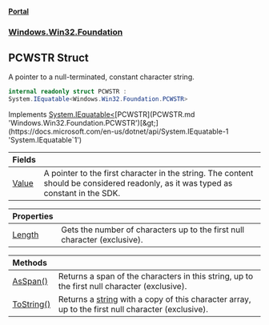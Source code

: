 #### [Portal](index.md 'index')
### [Windows.Win32.Foundation](Windows.Win32.Foundation.md 'Windows.Win32.Foundation')

## PCWSTR Struct

A pointer to a null-terminated, constant character string.

```csharp
internal readonly struct PCWSTR :
System.IEquatable<Windows.Win32.Foundation.PCWSTR>
```

Implements [System.IEquatable&lt;](https://docs.microsoft.com/en-us/dotnet/api/System.IEquatable-1 'System.IEquatable`1')[PCWSTR](PCWSTR.md 'Windows.Win32.Foundation.PCWSTR')[&gt;](https://docs.microsoft.com/en-us/dotnet/api/System.IEquatable-1 'System.IEquatable`1')

| Fields | |
| :--- | :--- |
| [Value](PCWSTR.Value.md 'Windows.Win32.Foundation.PCWSTR.Value') | A pointer to the first character in the string. The content should be considered readonly, as it was typed as constant in the SDK. |

| Properties | |
| :--- | :--- |
| [Length](PCWSTR.Length.md 'Windows.Win32.Foundation.PCWSTR.Length') | Gets the number of characters up to the first null character (exclusive). |

| Methods | |
| :--- | :--- |
| [AsSpan()](PCWSTR.AsSpan().md 'Windows.Win32.Foundation.PCWSTR.AsSpan()') | Returns a span of the characters in this string, up to the first null character (exclusive). |
| [ToString()](PCWSTR.ToString().md 'Windows.Win32.Foundation.PCWSTR.ToString()') | Returns a [string](https://docs.microsoft.com/en-us/dotnet/csharp/language-reference/keywords/string 'https://docs.microsoft.com/en-us/dotnet/csharp/language-reference/keywords/string') with a copy of this character array, up to the first null character (exclusive). |
